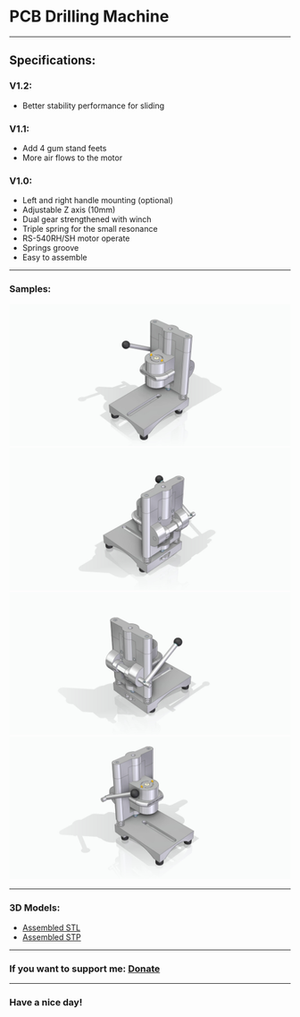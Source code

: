 # PCB Drilling Machine

---

## Specifications:

### V1.2:

- Better stability performance for sliding

### V1.1:

- Add 4 gum stand feets
- More air flows to the motor

### V1.0:

- Left and right handle mounting (optional)
- Adjustable Z axis (10mm)
- Dual gear strengthened with winch
- Triple spring for the small resonance
- RS-540RH/SH motor operate
- Springs groove
- Easy to assemble

---

### Samples:

![](/szerelt_1.jpg)
![](/szerelt_2.jpg)
![](/szerelt_3.jpg)
![](/szerelt_4.jpg)

---

### 3D Models:

- [Assembled STL](https://github.com/drcyberg/PCB_Drilling_Machine/blob/master/szerelt.stl "Assembled")
- [Assembled STP](https://github.com/drcyberg/PCB_Drilling_Machine/blob/master/drilling_machine.stp "Assembled")

---

### If you want to support me: [Donate](https://www.paypal.me/Kunee82 "Donate")

---

### Have a nice day!
